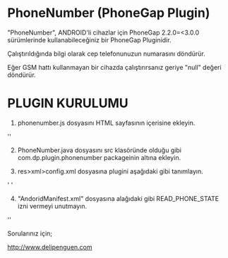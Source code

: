 PhoneNumber (PhoneGap Plugin)
=================================

"PhoneNumber", ANDROID'li cihazlar için PhoneGap 2.2.0=<3.0.0 sürümlerinde kullanabileceğiniz bir PhoneGap Pluginidir. 

Çalıştırıldığında bilgi olarak cep telefonunuzun numarasını döndürür. 

Eğer GSM hattı kullanmayan bir cihazda çalıştırırsanız geriye "null" değeri döndürür.

PLUGIN KURULUMU
=================================

1. phonenumber.js dosyasını HTML sayfasının içerisine ekleyin.

'<script type="text/javascript" charset="utf-8" src="phonenumber.js"></script>'

2. PhoneNumber.java dosyasını src klasöründe olduğu gibi com.dp.plugin.phonenumber packageinin altına ekleyin.

3. res>xml>config.xml dosyasına plugini aşağıdaki gibi tanımlayın.

'
<feature name="PhoneNumber">
    <param name="android-package" value="com.dp.plugin.phonenumber.PhoneNumber" />
</feature>
'

4. "AndoridManifest.xml" dosyasına alağıdaki gibi READ_PHONE_STATE izni vermeyi unutmayın.

'<uses-permission android:name="android.permission.READ_PHONE_STATE" />'

Sorularınız için;

http://www.delipenguen.com
